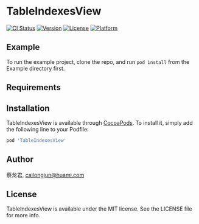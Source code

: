 # TableIndexesView

[![CI Status](https://img.shields.io/travis/蔡龙君/TableIndexesView.svg?style=flat)](https://travis-ci.org/蔡龙君/TableIndexesView)
[![Version](https://img.shields.io/cocoapods/v/TableIndexesView.svg?style=flat)](https://cocoapods.org/pods/TableIndexesView)
[![License](https://img.shields.io/cocoapods/l/TableIndexesView.svg?style=flat)](https://cocoapods.org/pods/TableIndexesView)
[![Platform](https://img.shields.io/cocoapods/p/TableIndexesView.svg?style=flat)](https://cocoapods.org/pods/TableIndexesView)

## Example

To run the example project, clone the repo, and run `pod install` from the Example directory first.

## Requirements

## Installation

TableIndexesView is available through [CocoaPods](https://cocoapods.org). To install
it, simply add the following line to your Podfile:

```ruby
pod 'TableIndexesView'
```

## Author

蔡龙君, cailongjun@huami.com

## License

TableIndexesView is available under the MIT license. See the LICENSE file for more info.
